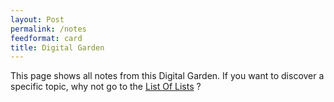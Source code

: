 ```yaml
---
layout: Post
permalink: /notes
feedformat: card
title: Digital Garden
---
```


This page shows all notes from this Digital Garden. If you want to discover a specific topic, why not go to the [List Of Lists](https://haredega.github.io/lists) ?
